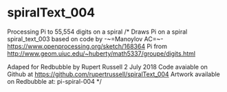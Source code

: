 # spiralText_004
Processing Pi to 55,554 digits on a spiral 
/* 
 Draws Pi on a spiral 
 spiral_text_003
 based on code by -~=Manoylov AC=~- https://www.openprocessing.org/sketch/168364
 Pi from http://www.geom.uiuc.edu/~huberty/math5337/groupe/digits.html
 
 Adaped for Redbubble by Rupert Russell
 2 July 2018
 Code avaiable on Github at https://github.com/rupertrussell/spiralText_004
 Artwork available on Redbubble at: pi-spiral-004
 */
